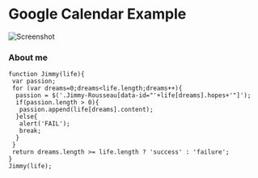 # Google Calendar Example
![Screenshot](http://i.imgur.com/rPyBJEh.png)

### About me
```
function Jimmy(life){
 var passion;
 for (var dreams=0;dreams<life.length;dreams++){
  passion = $('.Jimmy-Rousseau[data-id="'+life[dreams].hopes+'"]');
  if(passion.length > 0){
   passion.append(life[dreams].content);
  }else{
   alert('FAIL');
   break;
  }
 }
 return dreams.length >= life.length ? 'success' : 'failure';
}
Jimmy(life);
```
